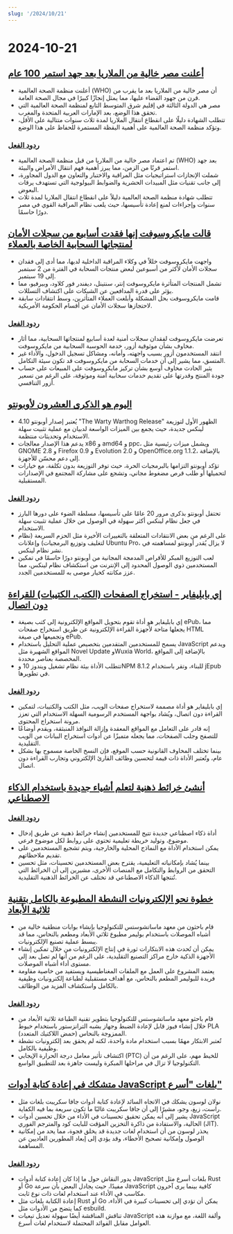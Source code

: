 ```yaml
---
slug: '/2024/10/21'
---
```


# 2024-10-21

## [أعلنت مصر خالية من الملاريا بعد جهد استمر 100 عام](https://www.bbc.com/news/articles/cm2yl8pjgn2o)

- أعلنت منظمة الصحة العالمية (WHO) أن مصر خالية من الملاريا بعد ما يقرب من قرن من جهود القضاء عليها، مما يمثل إنجازًا كبيرًا في مجال الصحة العامة.
- مصر هي الدولة الثالثة في إقليم شرق المتوسط التابع لمنظمة الصحة العالمية التي تحقق هذا الوضع، بعد الإمارات العربية المتحدة والمغرب.
- تتطلب الشهادة دليلًا على انقطاع انتقال الملاريا لمدة ثلاث سنوات متتالية على الأقل، وتؤكد منظمة الصحة العالمية على أهمية اليقظة المستمرة للحفاظ على هذا الوضع.

### [ردود الفعل](https://news.ycombinator.com/item?id=41903616)

- تم اعتماد مصر خالية من الملاريا من قبل منظمة الصحة العالمية (WHO) بعد جهد استمر قرنًا من الزمن، مما يبرز أهمية فهم انتقال الأمراض والبيئة.
- شملت الإنجازات استراتيجيات مثل المراقبة والاختبار والتعاون مع الدول المجاورة، إلى جانب تقنيات مثل المبيدات الحشرية والضوابط البيولوجية التي تستهدف يرقات البعوض.
- تتطلب شهادة منظمة الصحة العالمية دليلاً على انقطاع انتقال الملاريا لمدة ثلاث سنوات وإجراءات لمنع إعادة تأسيسها، حيث يلعب نظام المراقبة القوي في مصر دورًا حاسمًا.

## [قالت مايكروسوفت إنها فقدت أسابيع من سجلات الأمان لمنتجاتها السحابية الخاصة بالعملاء](https://techcrunch.com/2024/10/17/microsoft-said-it-lost-weeks-of-security-logs-for-its-customers-cloud-products/)

- واجهت مايكروسوفت خللاً في وكلاء المراقبة الداخلية لديها، مما أدى إلى فقدان سجلات الأمان لأكثر من أسبوعين لبعض منتجات السحابة في الفترة من 2 سبتمبر إلى 19 سبتمبر.
- تشمل المنتجات المتأثرة مايكروسوفت إنتر، سنتينل، ديفندر فور كلاود، وبيرفيو، مما يؤثر على قدرة المدافعين عن الشبكات على اكتشاف التسللات.
- قامت مايكروسوفت بحل المشكلة وأبلغت العملاء المتأثرين، وسط انتقادات سابقة لاحتجازها سجلات الأمان عن أقسام الحكومة الأمريكية.

### [ردود الفعل](https://news.ycombinator.com/item?id=41898723)

- تعرضت مايكروسوفت لفقدان سجلات أمنية لعدة أسابيع لمنتجاتها السحابية، مما أثار مخاوف بشأن موثوقية أزور، خدمة الحوسبة السحابية من مايكروسوفت.
- انتقد المستخدمون أزور بسبب واجهته، وأمانه، ومشاكل تسجيل الدخول، والأداء غير المتسق، مما يشير إلى أن خدمات السحابة من مايكروسوفت قد تكون سيئة التكامل.
- يثير الحادث مخاوف أوسع بشأن تركيز مايكروسوفت على المبيعات على حساب جودة المنتج وقدرتها على تقديم خدمات سحابية آمنة وموثوقة، على الرغم من تسعير أزور التنافسي.

## [اليوم هو الذكرى العشرون لأوبونتو](https://lists.ubuntu.com/archives/ubuntu-announce/2004-October/000003.html)

- يُعتبر إصدار أوبونتو 4.10 "The Warty Warthog Release" الظهور الأول لتوزيعة لينكس جديدة، حيث يجمع بين الميزات الواسعة لدبيان مع عملية تثبيت سهلة الاستخدام وتحديثات منتظمة.
- يدعم هذا الإصدار معالجات x86 و amd64 و ppc، ويشمل ميزات رئيسية مثل GNOME 2.8 و Firefox 0.9 و Evolution 2.0 و OpenOffice.org 1.1.2، بالإضافة إلى دعم محسّن للأجهزة.
- تؤكد أوبونتو التزامها بالبرمجيات الحرة، حيث توفر التوزيعة بدون تكلفة، مع خيارات لتحميلها أو طلب قرص مضغوط مجاني، وتشجع على مشاركة المجتمع في الإصدارات المستقبلية.

### [ردود الفعل](https://news.ycombinator.com/item?id=41898736)

- تحتفل أوبونتو بذكرى مرور 20 عامًا على تأسيسها، مسلطة الضوء على دورها البارز في جعل نظام لينكس أكثر سهولة في الوصول من خلال عملية تثبيت سهلة الاستخدام.
- على الرغم من بعض الانتقادات المتعلقة بالتغييرات الأخيرة مثل الحزم السريعة (نظام لتغليف وتوزيع البرمجيات) وإعلانات Ubuntu Pro، لا يزال يُقدر أوبونتو لمساهمته في نشر نظام لينكس.
- لعب التوزيع المبكر للأقراص المدمجة المجانية من أوبونتو دورًا حاسمًا في تمكين المستخدمين ذوي الوصول المحدود إلى الإنترنت من استكشاف نظام لينكس، مما عزز مكانته كخيار موصى به للمستخدمين الجدد.

## [إي بابليفاير - استخراج الصفحات (الكتب، الكتيبات) للقراءة دون اتصال](https://github.com/maoserr/epublifier)

- إي بابليفاير هو أداة تقوم بتحويل المواقع الإلكترونية إلى كتب بصيغة ePub، مما يجعلها متاحة لأجهزة القراءة الإلكترونية عن طريق استخراج صفحات HTML وتجميعها في صيغة ePub.
- يسمح للمستخدمين المتقدمين بتخصيص عملية التحليل باستخدام JavaScript ويدعم المواقع الشهيرة مثل Novel Update وWuxia World، بالإضافة إلى المواقع المخصصة بعناصر محددة.
- تتطلب الأداة بيئة نظام تشغيل ويندوز 10 وNPM 8.1.2 للبناء، وتقر باستخدام jEpub في تطويرها.

### [ردود الفعل](https://news.ycombinator.com/item?id=41903864)

- إي بابليفاير هو أداة مصممة لاستخراج صفحات الويب، مثل الكتب والكتيبات، لتمكين القراءة دون اتصال، ويُشاد بواجهة المستخدم الرسومية السهلة الاستخدام التي تعزز مرونة استخراج المحتوى.
- إنه قادر على التعامل مع المواقع المعقدة وإزالة النوافذ المنبثقة، ويقدم أوضاعًا للتصفح وجلب الصفحات، مما يجعله متميزًا عن أدوات استخراج البيانات من الويب التقليدية.
- بينما تختلف المخاوف القانونية حسب الموقع، فإن النسخ الخاصة مسموح بها بشكل عام، وتُعتبر الأداة ذات قيمة لتحسين وظائف القارئ الإلكتروني وتجارب القراءة دون اتصال.

## [أنشئ خرائط ذهنية لتعلم أشياء جديدة باستخدام الذكاء الاصطناعي](https://github.com/aotakeda/learn-thing)

### [ردود الفعل](https://news.ycombinator.com/item?id=41898076)

- أداة ذكاء اصطناعي جديدة تتيح للمستخدمين إنشاء خرائط ذهنية عن طريق إدخال موضوع، وتوليد خريطة تعليمية تحتوي على روابط لكل موضوع فرعي.
- يمكن استخدام الأداة مع النماذج المحلية والخارجية، ويتم تشجيع المستخدمين على تقديم ملاحظاتهم.
- بينما يُشاد بإمكانياته التعليمية، يقترح بعض المستخدمين تحسينات، مثل تحسين التحقق من الروابط والتكامل مع المنصات الأخرى، مشيرين إلى أن الخرائط التي تُنتجها الذكاء الاصطناعي قد تختلف عن الخرائط الذهنية التقليدية.

## [خطوة نحو الإلكترونيات النشطة المطبوعة بالكامل بتقنية ثلاثية الأبعاد](https://news.mit.edu/2024/mit-team-takes-major-step-toward-fully-3d-printed-active-electronics-1015)

- قام باحثون من معهد ماساتشوستس للتكنولوجيا بإنشاء بوابات منطقية خالية من أشباه الموصلات باستخدام بوليمر مطبوع ثلاثي الأبعاد ومطعم بالنحاس، مما قد يبسط عملية تصنيع الإلكترونيات.
- يمكن أن تُحدث هذه الابتكارات ثورة في إنتاج الإلكترونيات من خلال تمكين إنشاء الأجهزة الذكية خارج مراكز التصنيع التقليدية، على الرغم من أنها لم تصل بعد إلى مستوى أداء أشباه الموصلات.
- يعتمد المشروع على العمل مع الملفات المغناطيسية ويستفيد من خاصية مقاومة فريدة للبوليمر المطعم بالنحاس، مع أهداف مستقبلية لطباعة إلكترونيات وظيفية بالكامل واستكشاف المزيد من الوظائف.

### [ردود الفعل](https://news.ycombinator.com/item?id=41899873)

- قام باحثو معهد ماساتشوستس للتكنولوجيا بتطوير تقنية الطباعة ثلاثية الأبعاد من خلال إنشاء فيوز قابل لإعادة الضبط وجهاز يشبه الترانزستور باستخدام خيوط PLA (حمض اللاكتيك المتعدد) الممزوجة بالنحاس.
- تُعتبر الابتكار مهمًا بسبب استخدام مادة واحدة، لكنه لم يحقق بعد إلكترونيات نشطة وظيفية بالكامل.
- اكتشاف تأثير معامل درجة الحرارة الإيجابي (PTC) للخيط مهم، على الرغم من أن التكنولوجيا لا تزال في مراحلها المبكرة وليست جاهزة بعد للتطبيق الواسع.

## [متشكك في إعادة كتابة أدوات JavaScript بلغات "أسرع"](https://nolanlawson.com/2024/10/20/why-im-skeptical-of-rewriting-javascript-tools-in-faster-languages/)

- نولان لوسون يشكك في الاتجاه السائد لإعادة كتابة أدوات جافا سكريبت بلغات مثل راست، زيغ، وجو، مشيرًا إلى أن جافا سكريبت غالبًا ما تكون سريعة بما فيه الكفاية.
- يشير إلى أنه يمكن تحقيق تحسينات في الأداء من خلال تحسين أدوات JavaScript الحالية، والاستفادة من ذاكرة التخزين المؤقت للبايت كود والمترجم الفوري (JIT).
- يحذر لوسون من أن استخدام لغات جديدة قد يخلق فجوة، مما يحد من إمكانية الوصول وإمكانية تصحيح الأخطاء، وقد يؤدي إلى إبعاد المطورين العاديين عن المساهمة.

### [ردود الفعل](https://news.ycombinator.com/item?id=41898603)

- يدور النقاش حول ما إذا كان إعادة كتابة أدوات JavaScript بلغات أسرع مثل Rust أو Go مفيدًا، حيث يجادل البعض بأن سرعة JavaScript كافية بينما يرى آخرون مكاسب في الأداء عند استخدام لغات ذات نوع ثابت.
- إعادة الكتابة بلغات مثل Rust أو Go يمكن أن تؤدي إلى تحسينات كبيرة في الأداء، كما يتضح من الأدوات مثل esbuild.
- تناقش المناقشة أيضًا سهولة تعديل تبعيات JavaScript وألفة اللغة، مع موازنة هذه العوامل مقابل الفوائد المحتملة لاستخدام لغات أسرع.

<head>
  <meta property="og:title" content="أعلنت مصر خالية من الملاريا بعد جهد استمر 100 عام" />
  <meta property="og:type" content="website" />
  <meta property="og:image" content="https://og.cho.sh/api/og/?title=%D8%A3%D8%B9%D9%84%D9%86%D8%AA%20%D9%85%D8%B5%D8%B1%20%D8%AE%D8%A7%D9%84%D9%8A%D8%A9%20%D9%85%D9%86%20%D8%A7%D9%84%D9%85%D9%84%D8%A7%D8%B1%D9%8A%D8%A7%20%D8%A8%D8%B9%D8%AF%20%D8%AC%D9%87%D8%AF%20%D8%A7%D8%B3%D8%AA%D9%85%D8%B1%20100%20%D8%B9%D8%A7%D9%85&subheading=%D8%A7%D9%84%D8%A7%D8%AB%D9%86%D9%8A%D9%86%D8%8C%20%D9%A2%D9%A1%20%D8%A3%D9%83%D8%AA%D9%88%D8%A8%D8%B1%20%D9%A2%D9%A0%D9%A2%D9%A4%3A%20%D9%85%D9%84%D8%AE%D8%B5%20%D8%A3%D8%AE%D8%A8%D8%A7%D8%B1%20%D8%A7%D9%84%D9%82%D8%B1%D8%A7%D8%B5%D9%86%D8%A9" />
</head>
